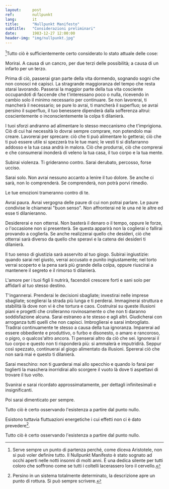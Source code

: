 ```yaml
---
layout:     post
ref:		nullpunkt
lang: 		it
title:      "Nullpunkt Manifesto"
subtitle:   "Considerazioni preliminari"
date:       1983-12-27 12:00:00
header-img: "img/nullpunkt.jpg"
---
```


[^1]Tutto ciò è sufficientemente certo considerato lo stato attuale delle cose:

Morirai. A causa di un cancro, per due terzi delle possibilità; a causa di un infarto per un terzo. 

Prima di ciò, passerai gran parte della vita dormendo, sognando sogni che non conosci né capisci.
La stragrande maggioranza del tempo che resta starai lavorando. Passerai la maggior parte della tua vita cosciente occupandoti di faccende che t'interessano poco o nulla, ricevendo in cambio solo il minimo necessario per continuare. 
Se non lavorerai, ti mancherà il necessario; se pure lo avrai, ti mancherà il superfluo; se avrai persino il superfluo, il tuo benessere dipenderà dalla sofferenza altrui: coscientemente o inconscientemente la colpa ti dilanierà.

I tuoi sforzi andranno ad alimentare lo stesso meccanismo che t'imprigiona. Ciò di cui hai necessità lo dovrai sempre comprare, non potendolo mai creare. Lavorerai per sprecare: ciò che ti può alimentare lo getterai; ciò che ti può essere utile si spezzerà tra le tue mani; le vesti ti si disfarranno addosso e la tua casa andrà in malora. Ciò che produrrai, ciò che comprerai e che consumerai inonderà di veleno la tua casa, il tuo corpo e la tua mente.

Subirai violenza. Ti grideranno contro. Sarai derubato, percosso, forse ucciso.

Sarai solo. Non avrai nessuno accanto a lenire il tuo dolore. Se anche ci sarà, non lo comprenderà. Se comprenderà, non potrà porvi rimedio.

Le tue emozioni trameranno contro di te. 

Avrai paura.
Avrai vergogna delle paure di cui non potrai parlare. Le paure condivise le chiamerai "buon senso". Non affronterai né le una né le altre ed esse ti dilanieranno.

Desidererai e non otterrai. Non basterà il denaro o il tempo, oppure le forze, o l'occasione non si presenterà. Se questa apparirà non la coglierai o fallirai provando a coglierla. Se anche realizzerai quello che desideri, ciò che otterrai sarà diverso da quello che speravi e la catena dei desideri ti dilanierà.

Il tuo senso di giustizia sarà asservito al tuo giogo. Subirai ingiustizie: quando sarai nel giusto, verrai accusato e punito ingiustamente; nel torto verrai scoperto e la pena sarà più grande della colpa, oppure riuscirai a mantenere il segreto e il rimorso ti dilanierà.

L'amore per i tuoi figli li nutrirà, facendoli crescere forti e sani solo per affidarli al tuo stesso destino.

T'ingannerai. Prenderai le decisioni sbagliate; investirai nelle imprese sbagliate; sceglierai la strada più lunga e ti perderai.
Immaginerai struttura e stabilità là dove non vi è che tortura e caos. Costruirai su queste illusioni piani e progetti che crolleranno rovinosamente o che non ti daranno soddisfazione alcuna. Sarai estraneo a te stesso e agli altri. Giudicherai con arroganza tutti quelli che non capisci. Imbroglierai e sarai imbrogliato. Tradirai continuamente te stesso a causa della tua ignoranza. Imparerai ad essere obbediente e produttivo, o furbo e disonesto, o amaro e rancoroso, o pigro, o qualcos'altro ancora. 
Ti penserai altro da ciò che sei. Ignorerai il tuo corpo e questo non ti risponderà più: si ammalerà e imputridirà. Seppur così spezzato, continuerai al giogo alimentato da illusioni. Spererai ciò che non sarà mai e questo ti dilanierà.

Sarai meschino: non ti guarderai mai allo specchio e quando lo farai per toglierti la maschera inorridirai allo scorgere il vuoto là dove ti aspettavi di trovare il tuo volto. 

Svanirai e sarai ricordato approssimatamente, per dettagli infinitesimali e insignificanti. 

Poi sarai dimenticato per sempre.

Tutto ciò è certo osservando l'esistenza a partire dal punto nullo.

Esistono tuttavia fluttuazioni energetiche i cui effetti non ci è dato prevedere[^2].

Tutto ciò è certo osservando l'esistenza a partire dal punto nullo.


[^1]: Serve sempre un punto di partenza perché, come diceva Aristotele, non si può voler definire tutto. Il Nullpunkt Manifesto è stato sognato ad occhi aperti nelle notti insonni di molti anni. È una dedica silente per tutti coloro che soffrono come se tutti i coltelli lacerassero loro il cervello.

[^2]: Persino in un sistema totalmente determinato, la descrizione apre un punto di rottura. Si può sempre scrivere.